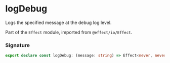 # logDebug

Logs the specified message at the debug log level.

Part of the `Effect` module, imported from `@effect/io/Effect`.

### Signature

```typescript
export declare const logDebug: (message: string) => Effect<never, never, void>
```
